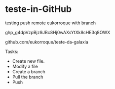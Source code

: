 # teste-in-GitHub
testing push remote eukorroque with branch

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

github.com/eukorroque/teste-da-galaxia

Tasks:

 - Create new file.
- Modify a file
- Create a branch
- Pull the branch
- Push 
